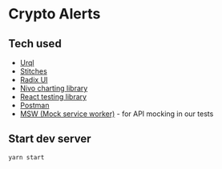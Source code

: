 # Crypto Alerts

## Tech used

- [Urql](https://formidable.com/open-source/urql)
- [Stitches](https://stitches.dev/)
- [Radix UI](https://www.radix-ui.com/)
- [Nivo charting library](https://github.com/plouc/nivo)
- [React testing library](https://testing-library.com/docs/react-testing-library/intro/)
- [Postman](https://orange-capsule-887885.postman.co/workspace/Santiment-API~636a5fad-e4e1-4ddd-bd65-ad19166d960b)
- [MSW (Mock service worker)](https://mswjs.io/) - for API mocking in our tests

## Start dev server

`yarn start`
